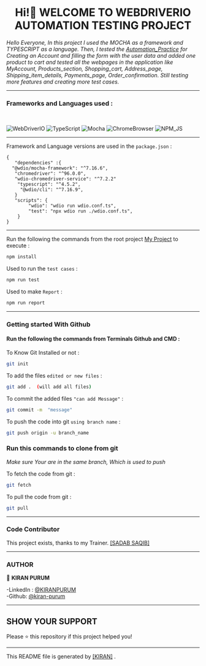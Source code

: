 <h1 align="center"> Hi!👋 WELCOME TO WEBDRIVERIO AUTOMATION TESTING PROJECT </h1>
<p align="left">

*Hello Everyone, In this project I used the MOCHA as a framework and TYPESCRIPT as a language. Then, I tested the [Automation_Practice](http://automationpractice.com/index.php) for Creating an Account and filling the form with the user data and added one product to cart and tested all the webpages in the application like MyAccount, Products_section, Shopping_cart, Address_page, Shipping_item_details, Payments_page, Order_confirmation. Still testing more features and creating more test cases.*

---

### Frameworks and Languages used : 
<br>

![WebDriverIO](https://img.shields.io/badge/WebDriverIO-EA5906.svg?&style=for-the-badge&logo=WebdriverIO&logoColor=white)
![TypeScript](https://img.shields.io/badge/-TypeScript-%233178C6?&style=for-the-badge&logo=Typescript&logoColor=black)
![Mocha](https://img.shields.io/badge/-MOCHA-brightgreen?logo=MOCHA&logoColor=white&style=for-the-badge)
![ChromeBrowser](https://img.shields.io/badge/-CHROME%20BROWSER-silver?logo=chrome&logoColor=brightblack&style=for-the-badge)
![NPM_JS](https://img.shields.io/badge/-npmJs-yellow?logo=npmJs&logoColor=black&style=for-the-badge)

---
Framework and Language versions are used in the  `package.json` :

```
{
   "dependencies" :{
  "@wdio/mocha-framework": "^7.16.6",
   "chromedriver": "^96.0.0",
   "wdio-chromedriver-service": "^7.2.2" 
    "typescript": "^4.5.2",
     "@wdio/cli": "^7.16.9",
   }
   "scripts": {
        "wdio": "wdio run wdio.conf.ts",
        "test": "npx wdio run ./wdio.conf.ts",
    }
}
```

---
Run the following the commands from the root project [My Project](https://github.com/kiran-purum/WEBDRIVERIOMOCHATS) to execute :

```sh
npm install
```

Used to run the `test cases` :

```sh
npm run test
```

Used to make `Report` :

```sh
npm run report
```

---
### Getting started With Github

#### Run the following the commands from Terminals Github and CMD :

To Know Git Installed or not :

```sh
git init
```

To add the files  `edited or new files` :

```sh
git add .  (will add all files)
```

To commit the added files `"can add Message"` :

```sh
git commit -m  "message"
```

To push the code into git `using branch name` :

```sh
git push origin -u branch_name
```

### Run this commands to clone from git

*Make sure Your are in the same branch, Which is used to push*

To fetch the code from git :

```sh
git fetch
```

To pull the code from git :

```sh
git pull 
```

---
### Code Contributor

This project exists, thanks to my Trainer. [[SADAB SAQIB]](https://github.com/sadabnepal)

---
### AUTHOR

👤 **KIRAN  PURUM**

-LinkedIn : [@KIRANPURUM](https://www.linkedin.com/in/kiran-puram-17986b19b/) <br>
-Github: [@kiran-purum](https://github.com/kiran-purum)

---
## SHOW YOUR SUPPORT

Please ⭐️ this repository if this project helped you!

<a href="https://github.com/kiran-purum"> </a>

---

This README file is generated by [[KIRAN]](https://github.com/kiran-purum) .